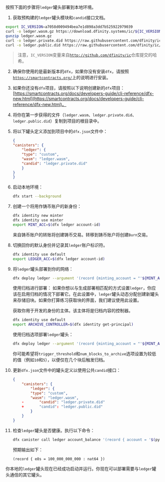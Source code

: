 按照下面的步骤将`ledger`罐头部署到本地环境。

1. 获取预构建的`ledger`罐头模块和`candid`接口文档。

``` bash
export IC_VERSION=a7058d009494bea7e1d898a3dd7b525922979039
curl -o ledger.wasm.gz https://download.dfinity.systems/ic/${IC_VERSION}/canisters/ledger-canister_notify-method.wasm.gz
gunzip ledger.wasm.gz
curl -o ledger.private.did https://raw.githubusercontent.com/dfinity/ic/${IC_VERSION}/rs/rosetta-api/ledger.did
curl -o ledger.public.did https://raw.githubusercontent.com/dfinity/ic/${IC_VERSION}/rs/rosetta-api/ledger_canister/ledger.did
```

> 注意，`IC_VERSION`变量来自[`http://github.com/dfinity/ic`](http://github.com/dfinity/ic)仓库提交的哈希。
2. 确保你使用的是最新版本的`dfx`，如果你没有安装`dfx`，请按照[`https://smartcontracts.org/`](https://smartcontracts.org/)上的说明进行安装。
3. 如果你还没有`dfx`项目，请按照以下说明创建新的`dfx`项目：[https://smartcontracts.org/docs/developers-guide/cli-reference/dfx-new.html](https://smartcontracts.org/docs/developers-guide/cli-reference/dfx-new.html)。
4. 将你在第一步获得的文件（`ledger.wasm`、`ledger.private.did`、`ledger.public.did`）复制到项目的根目录中。
5. 将以下罐头定义添加到项目中的`dfx.json`文件中：
    ``` json
    {
    "canisters": {
        "ledger": {
        "type": "custom",
        "wasm": "ledger.wasm",
        "candid": "ledger.private.did"
        }
    }
    }
    ```
6. 启动本地环境：
    ``` bash
    dfx start --background
    ```
7. 创建一个将用作铸币账户的新身份：
    ``` bash
    dfx identity new minter
    dfx identity use minter
    export MINT_ACC=$(dfx ledger account-id)
    ```
    来自铸币账户的转账将创建铸币交易。转移到铸币账户将创建`Burn`交易。
8. 切换回你的默认身份并记录其`ledger`账户标识符。
    ``` bash
    dfx identity use default
    export LEDGER_ACC=$(dfx ledger account-id)
    ```
9. 将`ledger`罐头部署到你的网络：
    ``` bash
    dfx deploy ledger --argument '(record {minting_account = "'${MINT_ACC}'"; initial_values = vec { record { "'${LEDGER_ACC}'"; record { e8s=100_000_000_000 } }; }; send_whitelist = vec {}})'
    ```
    使用归档进行部署：
    如果你想以与生成部署相匹配的方式设置`ledger`，你应该在启用归档的情况下部署它。在此设置中，`ledger`罐头动态分配创建新罐头来存储旧块。如果你打算练习获取块的界面，我们建议使用此设置。

    获取你用于开发的身份的主体。该主体将是归档内容的控制器。
    ``` bash
    dfx identity use default
    export ARCHIVE_CONTROLLER=$(dfx identity get-principal)
    ```
    使用归档选项部署`ledger`罐头：
    ``` bash
    dfx deploy ledger --argument '(record {minting_account = "'${MINT_ACC}'"; initial_values = vec { record { "'${LEDGER_ACC}'"; record { e8s=100_000_000_000 } }; }; send_whitelist = vec {}; archive_options = opt record { trigger_threshold = 2000; num_blocks_to_archive = 1000; controller_id = principal "'${ARCHIVE_CONTROLLER}'" }})'
    ```
    你可能希望将`trigger_threshold`和`num_blocks_to_archive`选项设置为较低的值（例如`10`和`5`），以便仅在几个块后触发归档。
10. 更新`dfx.json`文件中的罐头定义以使用公共`candid`接口：
    ``` json
    {
        "canisters": {
            "ledger": {
            "type": "custom",
            "wasm": "ledger.wasm",
        -       "candid": "ledger.private.did"
        +       "candid": "ledger.public.did"
            }
        }
    }
    ```
11. 检查`ledger`罐头是否健康。执行以下命令：
    ``` bash
    dfx canister call ledger account_balance '(record { account = '$(python3 -c 'print("vec{" + ";".join([str(b) for b in bytes.fromhex("'$LEDGER_ACC'")]) + "}")')' })'
    ```
    预期输出如下：
    ``` text
    (record { e8s = 100_000_000_000 : nat64 })
    ```

你本地的`ledger`罐头现在已经成功启动并运行。你现在可以部署需要与`ledger`罐头通信的其它罐头。